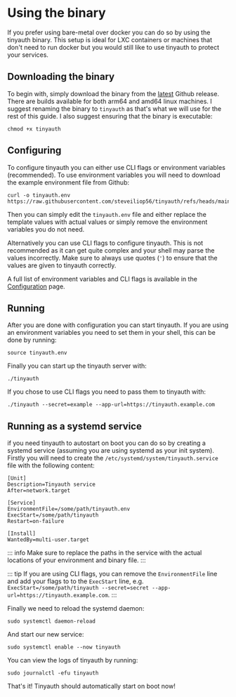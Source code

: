 # Using the binary

If you prefer using bare-metal over docker you can do so by using the tinyauth binary. This setup is ideal for LXC containers or machines that don't need to run docker but you would still like to use tinyauth to protect your services.

## Downloading the binary

To begin with, simply download the binary from the [latest](https://github.com/steveiliop56/tinyauth/releases/latest) Github release. There are builds available for both arm64 and amd64 linux machines. I suggest renaming the binary to `tinyauth` as that's what we will use for the rest of this guide. I also suggest ensuring that the binary is executable:

```shellscript
chmod +x tinyauth
```

## Configuring

To configure tinyauth you can either use CLI flags or environment variables (recommended). To use environment variables you will need to download the example environment file from Github:

```shellscript
curl -o tinyauth.env https://raw.githubusercontent.com/steveiliop56/tinyauth/refs/heads/main/.env.example
```

Then you can simply edit the `tinyauth.env` file and either replace the template values with actual values or simply remove the environment variables you do not need.

Alternatively you can use CLI flags to configure tinyauth. This is not recommended as it can get quite complex and your shell may parse the values incorrectly. Make sure to always use quotes (`'`) to ensure that the values are given to tinyauth correctly.

A full list of environment variables and CLI flags is available in the [Configuration](/docs/reference/configuration.md) page.

## Running

After you are done with configuration you can start tinyauth. If you are using an environment variables you need to set them in your shell, this can be done by running:

```shellscript
source tinyauth.env
```

Finally you can start up the tinyauth server with:

```shellscript
./tinyauth
```

If you chose to use CLI flags you need to pass them to tinyauth with:

```shellscript
./tinyauth --secret=example --app-url=https://tinyauth.example.com
```

## Running as a systemd service

if you need tinyauth to autostart on boot you can do so by creating a systemd service (assuming you are using systemd as your init system). Firstly you will need to create the `/etc/systemd/system/tinyauth.service` file with the following content:

```
[Unit]
Description=Tinyauth service
After=network.target

[Service]
EnvironmentFile=/some/path/tinyauth.env
ExecStart=/some/path/tinyauth
Restart=on-failure

[Install]
WantedBy=multi-user.target
```

::: info
Make sure to replace the paths in the service with the actual locations of your environment and binary file.
:::

::: tip
If you are using CLI flags, you can remove the `EnvironmentFile` line and add your flags to to the `ExecStart` line, e.g. `ExecStart=/some/path/tinyauth --secret=secret --app-url=https://tinyauth.example.com`.
:::

Finally we need to reload the systemd daemon:

```shellscript
sudo systemctl daemon-reload
```

And start our new service:

```shellscript
sudo systemctl enable --now tinyauth
```

You can view the logs of tinyauth by running:

```shellscript
sudo journalctl -efu tinyauth
```

That's it! Tinyauth should automatically start on boot now!
